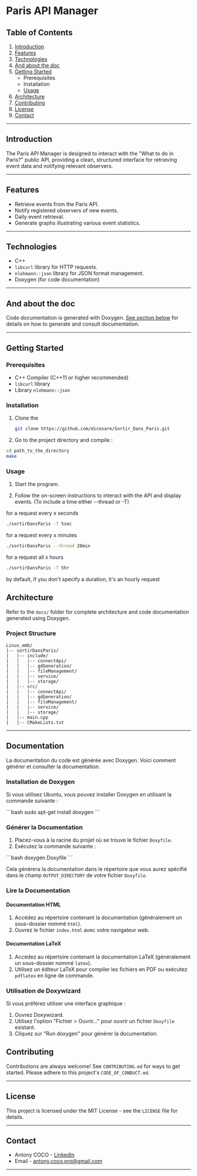 # Paris API Manager

## Table of Contents

1. [Introduction](#introduction)
2. [Features](#features)
3. [Technologies](#technologies)
4. [And about the doc](#documentation)
5. [Getting Started](#getting-started)
   - Prerequisites
   - Installation
   - [Usage](#usage)
6. [Architecture](#architecture)
7. [Contributing](#contributing)
8. [License](#license)
9. [Contact](#contact)

---

## Introduction

The Paris API Manager is designed to interact with the "What to do in Paris?" public API, providing a clean, structured interface for retrieving event data and notifying relevant observers.

---

## Features

- Retrieve events from the Paris API.
- Notify registered observers of new events.
- Daily event retrieval.
- Generate graphs illustrating various event statistics.

---

## Technologies

- C++
- `libcurl` library for HTTP requests.
- `nlohmann::json` library for JSON format management.
- Doxygen (for code documentation)

---

## And about the doc

Code documentation is generated with Doxygen. [See section below](#documentation) for details on how to generate and consult documentation.

---

## Getting Started

### Prerequisites

- C++ Compiler (C++11 or higher recommended)
- `libcurl` library
- Library `nlohmann::json`

### Installation

1. Clone the
   ```bash
   git clone https://github.com/dicesare/Sortir_Dans_Paris.git
    ```

2. Go to the project directory and compile :

  ```bash
  cd path_to_the_directory
  make
  ```

### Usage


1. Start the program.

2. Follow the on-screen instructions to interact with the API and display events.
  (To include a time either --thread or -T)

  for a request every x seconds


  ```bash
  ./sortirDansParis -T 5sec
  ```

  for a request every x minutes

  ```bash
  ./sortirDansParis --thread 20min
  ```

  for a request all x hours

  ```bash
  ./sortirDansParis -T 5hr
  ```
  by default, if you don't specify a duration, it's an hourly request

  ## Architecture

Refer to the `docs/` folder for complete architecture and code documentation generated using Doxygen.

### Project Structure
```
Linux_emb/
|-- sortirDansParis/
|   |-- include/
|   |   |-- connectApi/
|   |   |-- gdGeneration/
|   |   |-- fileManagement/
|   |   |-- service/
|   |   |-- storage/
|   |-- src/
|   |   |-- connectApi/
|   |   |-- gdGeneration/
|   |   |-- fileManagement/
|   |   |-- service/
|   |   |-- storage/
|   |-- main.cpp
|   |-- CMakeLists.txt
```

---
## Documentation

La documentation du code est générée avec Doxygen. Voici comment générer et consulter la documentation.

### Installation de Doxygen

Si vous utilisez Ubuntu, vous pouvez installer Doxygen en utilisant la commande suivante :

\`\`\`bash
sudo apt-get install doxygen
\`\`\`

### Générer la Documentation

1. Placez-vous à la racine du projet où se trouve le fichier `Doxyfile`.
2. Exécutez la commande suivante :

\`\`\`bash
doxygen Doxyfile
\`\`\`

Cela générera la documentation dans le répertoire que vous aurez spécifié dans le champ `OUTPUT_DIRECTORY` de votre fichier `Doxyfile`.

### Lire la Documentation

#### Documentation HTML

1. Accédez au répertoire contenant la documentation (généralement un sous-dossier nommé `html`).
2. Ouvrez le fichier `index.html` avec votre navigateur web.

#### Documentation LaTeX

1. Accédez au répertoire contenant la documentation LaTeX (généralement un sous-dossier nommé `latex`).
2. Utilisez un éditeur LaTeX pour compiler les fichiers en PDF ou exécutez `pdflatex` en ligne de commande.

### Utilisation de Doxywizard

Si vous préférez utiliser une interface graphique :

1. Ouvrez Doxywizard.
2. Utilisez l'option "Fichier > Ouvrir..." pour ouvrir un fichier `Doxyfile` existant.
3. Cliquez sur "Run doxygen" pour générer la documentation.

## Contributing

Contributions are always welcome! See `CONTRIBUTING.md` for ways to get started. Please adhere to this project's `CODE_OF_CONDUCT.md`.

---

## License

This project is licensed under the MIT License - see the `LICENSE` file for details.

---

## Contact

- Antony COCO - [LinkedIn](https://www.linkedin.com/in/antonycoco/)
- Email - antony.coco.pro@gmail.com

---
